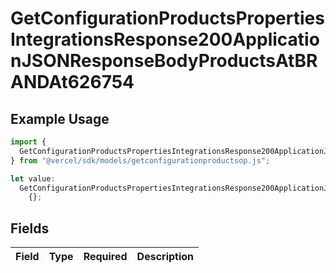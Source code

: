 # GetConfigurationProductsPropertiesIntegrationsResponse200ApplicationJSONResponseBodyProductsAtBRANDAt626754

## Example Usage

```typescript
import {
  GetConfigurationProductsPropertiesIntegrationsResponse200ApplicationJSONResponseBodyProductsAtBRANDAt626754,
} from "@vercel/sdk/models/getconfigurationproductsop.js";

let value:
  GetConfigurationProductsPropertiesIntegrationsResponse200ApplicationJSONResponseBodyProductsAtBRANDAt626754 =
    {};
```

## Fields

| Field       | Type        | Required    | Description |
| ----------- | ----------- | ----------- | ----------- |